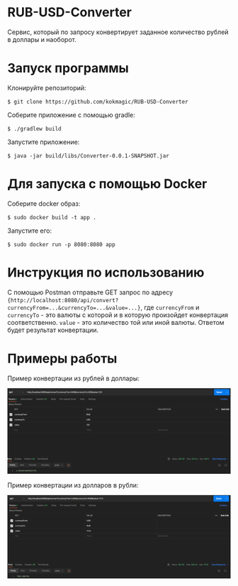 # RUB-USD-Converter
Сервис, который по запросу конвертирует заданное количество рублей в доллары и наоборот.
# Запуск программы
Клонируйте репозиторий:
``` console
$ git clone https://github.com/kokmagic/RUB-USD-Converter
```
Соберите приложение с помощью gradle:
``` console
$ ./gradlew build
```
Запустите приложение:
``` console
$ java -jar build/libs/Converter-0.0.1-SNAPSHOT.jar
```
# Для запуска с помощью Docker
Соберите docker образ:
``` console
$ sudo docker build -t app .
```
Запустите его:
``` console
$ sudo docker run -p 8080:8080 app
```
# Инструкция по использованию
С помощью Postman отправьте GET запрос по адресу
`{http://localhost:8080/api/convert?currencyFrom=...&currencyTo=...&value=...}`,
где `currencyFrom` и `currencyTo` - это валюты с которой и в которую произойдет конвертация соответственно.
`value` - это количество той или иной валюты. Ответом будет результат конвертации.
# Примеры работы
Пример конвертации из рублей в доллары:

![output example #1](https://github.com/kokmagic/RUB-USD-Converter/blob/07428037f89349a7081880cba4b8635f30a29191/Examples/example1.png)

Пример конвертации из долларов в рубли:

![output example #1](https://github.com/kokmagic/RUB-USD-Converter/blob/07428037f89349a7081880cba4b8635f30a29191/Examples/example2.png)